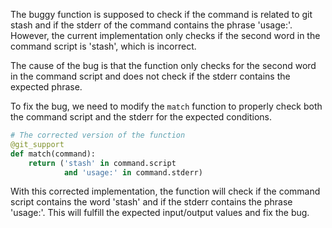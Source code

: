 The buggy function is supposed to check if the command is related to git stash and if the stderr of the command contains the phrase 'usage:'. However, the current implementation only checks if the second word in the command script is 'stash', which is incorrect.

The cause of the bug is that the function only checks for the second word in the command script and does not check if the stderr contains the expected phrase.

To fix the bug, we need to modify the `match` function to properly check both the command script and the stderr for the expected conditions.

```python
# The corrected version of the function
@git_support
def match(command):
    return ('stash' in command.script
            and 'usage:' in command.stderr)
```

With this corrected implementation, the function will check if the command script contains the word 'stash' and if the stderr contains the phrase 'usage:'. This will fulfill the expected input/output values and fix the bug.